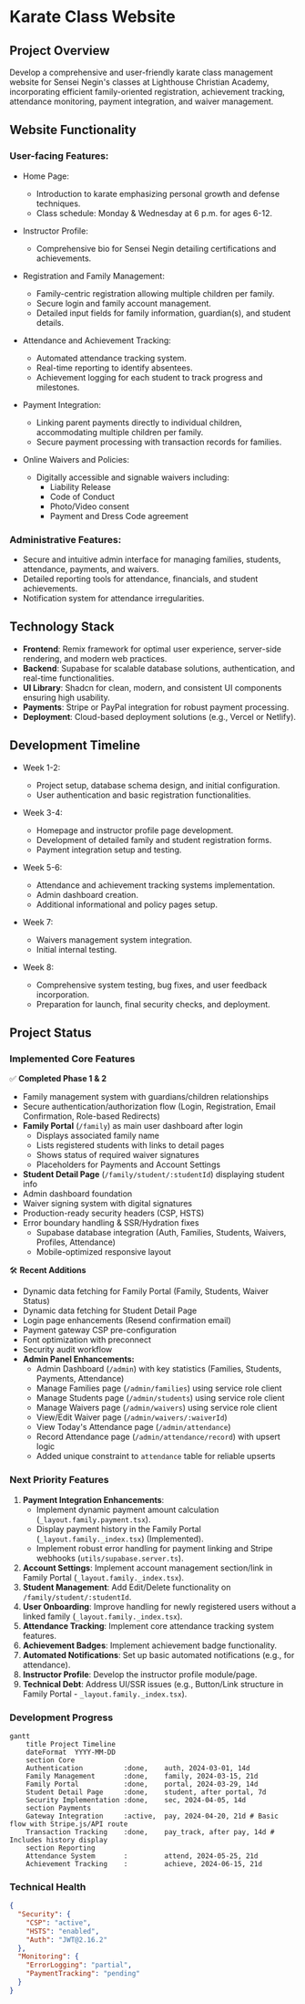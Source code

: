 # Karate Class Website

## Project Overview

Develop a comprehensive and user-friendly karate class management website for 
Sensei Negin's classes at Lighthouse Christian Academy, 
incorporating efficient family-oriented registration, 
achievement tracking, attendance monitoring, payment integration, and waiver management.

## Website Functionality

### User-facing Features:

- Home Page:

    - Introduction to karate emphasizing personal growth and defense techniques.
    - Class schedule: Monday & Wednesday at 6 p.m. for ages 6-12.

- Instructor Profile:

  - Comprehensive bio for Sensei Negin detailing certifications and achievements.

- Registration and Family Management:

    - Family-centric registration allowing multiple children per family.
    - Secure login and family account management.
    - Detailed input fields for family information, guardian(s), and student details.

- Attendance and Achievement Tracking:

    - Automated attendance tracking system.
    - Real-time reporting to identify absentees.
    - Achievement logging for each student to track progress and milestones.

- Payment Integration:

  - Linking parent payments directly to individual children, accommodating multiple children per family.
  - Secure payment processing with transaction records for families.

- Online Waivers and Policies:

    - Digitally accessible and signable waivers including:
      - Liability Release
      - Code of Conduct
      - Photo/Video consent
      - Payment and Dress Code agreement

### Administrative Features:
- Secure and intuitive admin interface for managing families, students, attendance, payments, and waivers.
- Detailed reporting tools for attendance, financials, and student achievements.
- Notification system for attendance irregularities.

## Technology Stack

- **Frontend**: Remix framework for optimal user experience, server-side rendering, and modern web practices.
- **Backend**: Supabase for scalable database solutions, authentication, and real-time functionalities.
- **UI Library**: Shadcn for clean, modern, and consistent UI components ensuring high usability.
- **Payments**: Stripe or PayPal integration for robust payment processing.
- **Deployment**: Cloud-based deployment solutions (e.g., Vercel or Netlify).

## Development Timeline

- Week 1-2:

    - Project setup, database schema design, and initial configuration.
    - User authentication and basic registration functionalities.

- Week 3-4:
  - Homepage and instructor profile page development.
  - Development of detailed family and student registration forms.
  - Payment integration setup and testing.

- Week 5-6:
    - Attendance and achievement tracking systems implementation.
    - Admin dashboard creation.
    - Additional informational and policy pages setup.

- Week 7:

    - Waivers management system integration.
    - Initial internal testing.

- Week 8:
    - Comprehensive system testing, bug fixes, and user feedback incorporation.
    - Preparation for launch, final security checks, and deployment.

## Project Status

### Implemented Core Features
✅ **Completed Phase 1 & 2**
- Family management system with guardians/children relationships
- Secure authentication/authorization flow (Login, Registration, Email Confirmation, Role-based Redirects)
- **Family Portal** (`/family`) as main user dashboard after login
  - Displays associated family name
  - Lists registered students with links to detail pages
  - Shows status of required waiver signatures
  - Placeholders for Payments and Account Settings
- **Student Detail Page** (`/family/student/:studentId`) displaying student info
- Admin dashboard foundation
- Waiver signing system with digital signatures
- Production-ready security headers (CSP, HSTS)
- Error boundary handling & SSR/Hydration fixes
  - Supabase database integration (Auth, Families, Students, Waivers, Profiles, Attendance)
  - Mobile-optimized responsive layout

🛠 **Recent Additions**
- Dynamic data fetching for Family Portal (Family, Students, Waiver Status)
- Dynamic data fetching for Student Detail Page
- Login page enhancements (Resend confirmation email)
- Payment gateway CSP pre-configuration
- Font optimization with preconnect
- Security audit workflow
- **Admin Panel Enhancements:**
  - Admin Dashboard (`/admin`) with key statistics (Families, Students, Payments, Attendance)
  - Manage Families page (`/admin/families`) using service role client
  - Manage Students page (`/admin/students`) using service role client
  - Manage Waivers page (`/admin/waivers`) using service role client
  - View/Edit Waiver page (`/admin/waivers/:waiverId`)
  - View Today's Attendance page (`/admin/attendance`)
  - Record Attendance page (`/admin/attendance/record`) with upsert logic
  - Added unique constraint to `attendance` table for reliable upserts

### Next Priority Features
1. **Payment Integration Enhancements**:
   - Implement dynamic payment amount calculation (`_layout.family.payment.tsx`).
   - Display payment history in the Family Portal (`_layout.family._index.tsx`) (Implemented).
   - Implement robust error handling for payment linking and Stripe webhooks (`utils/supabase.server.ts`).
2. **Account Settings**: Implement account management section/link in Family Portal (`_layout.family._index.tsx`).
3. **Student Management**: Add Edit/Delete functionality on `/family/student/:studentId`.
4. **User Onboarding**: Improve handling for newly registered users without a linked family (`_layout.family._index.tsx`).
5. **Attendance Tracking**: Implement core attendance tracking system features.
6. **Achievement Badges**: Implement achievement badge functionality.
7. **Automated Notifications**: Set up basic automated notifications (e.g., for attendance).
8. **Instructor Profile**: Develop the instructor profile module/page.
9. **Technical Debt**: Address UI/SSR issues (e.g., Button/Link structure in Family Portal - `_layout.family._index.tsx`).

### Development Progress
```mermaid
gantt
    title Project Timeline
    dateFormat  YYYY-MM-DD
    section Core
    Authentication          :done,    auth, 2024-03-01, 14d
    Family Management       :done,    family, 2024-03-15, 21d
    Family Portal           :done,    portal, 2024-03-29, 14d
    Student Detail Page     :done,    student, after portal, 7d
    Security Implementation :done,    sec, 2024-04-05, 14d
    section Payments
    Gateway Integration     :active,  pay, 2024-04-20, 21d # Basic flow with Stripe.js/API route
    Transaction Tracking    :done,    pay_track, after pay, 14d # Includes history display
    section Reporting
    Attendance System       :         attend, 2024-05-25, 21d
    Achievement Tracking    :         achieve, 2024-06-15, 21d
```

### Technical Health
```json
{
  "Security": {
    "CSP": "active",
    "HSTS": "enabled",
    "Auth": "JWT@2.16.2"
  },
  "Monitoring": {
    "ErrorLogging": "partial",
    "PaymentTracking": "pending"
  }
}
```

